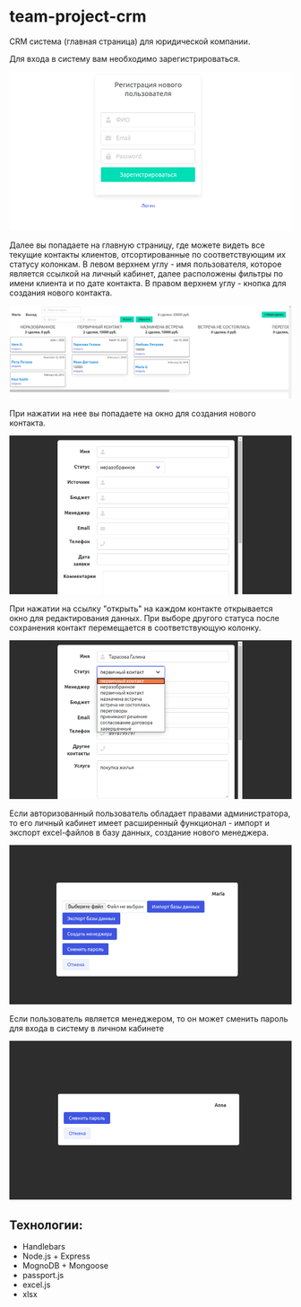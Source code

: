 # team-project-crm
CRM система (главная страница) для юридической компании.

Для входа в систему вам необходимо зарегистрироваться.

![Alt text](public/images/signup.png?raw=true "signup")

Далее вы попадаете на главную страницу, где можете видеть все текущие контакты клиентов, отсортированные по соответствующим их статусу колонкам.
В левом верхнем углу - имя пользователя, которое является ссылкой на личный кабинет, далее расположены фильтры по имени клиента и по дате контакта.
В правом верхнем углу - кнопка для создания нового контакта.

![Alt text](public/images/homepage2.png?raw=true "homepage")

При нажатии на нее вы попадаете на окно для создания нового контакта.

![Alt text](public/images/new.png?raw=true "new")

При нажатии на ссылку "открыть" на каждом контакте открывается окно для редактирования данных. При выборе другого статуса после сохранения контакт перемещается в соответствующую колонку. 

![Alt text](public/images/edit.png?raw=true "edit")

Если авторизованный пользователь обладает правами администратора, то его личный кабинет имеет расширенный функционал - импорт и экспорт excel-файлов в базу данных, создание нового менеджера.

![Alt text](public/images/admin.png?raw=true "admin")

Если пользователь является менеджером, то он может сменить пароль для входа в систему в личном кабинете 

![Alt text](public/images/manager.png?raw=true "manager")


## Технологии: 
- Handlebars
- Node.js + Express
- MognoDB + Mongoose
- passport.js
- excel.js
- xlsx
